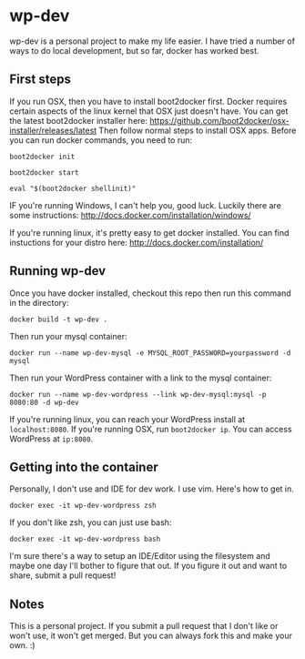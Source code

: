 # wp-dev

wp-dev is a personal project to make my life easier. I have tried a number of ways to do local development, but so far, docker has worked best.

## First steps
If you run OSX, then you have to install boot2docker first. Docker requires certain aspects of the linux kernel that OSX just doesn't have.
You can get the latest boot2docker installer here: https://github.com/boot2docker/osx-installer/releases/latest
Then follow normal steps to install OSX apps.
Before you can run docker commands, you need to run:

`boot2docker init`

`boot2docker start`

`eval "$(boot2docker shellinit)"`

IF you're running Windows, I can't help you, good luck. Luckily there are some instructions: http://docs.docker.com/installation/windows/

If you're running linux, it's pretty easy to get docker installed. You can find instuctions for your distro here: http://docs.docker.com/installation/

## Running wp-dev

Once you have docker installed, checkout this repo then run this command in the directory:

`docker build -t wp-dev .`

Then run your mysql container:

`docker run --name wp-dev-mysql -e MYSQL_ROOT_PASSWORD=yourpassword -d mysql`

Then run your WordPress container with a link to the mysql container:

`docker run --name wp-dev-wordpress --link wp-dev-mysql:mysql -p 8080:80 -d wp-dev`

If you're running linux, you can reach your WordPress install at `localhost:8080`.
If you're running OSX, run `boot2docker ip`. You can access WordPress at `ip:8080`.

## Getting into the container

Personally, I don't use and IDE for dev work. I use vim. Here's how to get in.

`docker exec -it wp-dev-wordpress zsh`

If you don't like zsh, you can just use bash:

`docker exec -it wp-dev-wordpress bash`

I'm sure there's a way to setup an IDE/Editor using the filesystem and maybe one day I'll bother to figure that out. If you figure it out and want to share, submit a pull request!


## Notes

This is a personal project. If you submit a pull request that I don't like or won't use, it won't get merged. But you can always fork this and make your own. :)
